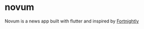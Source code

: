 # novum

Novum is a news app built with flutter and inspired by [Fortnightly](https://material.io/design/material-studies/fortnightly.html)
